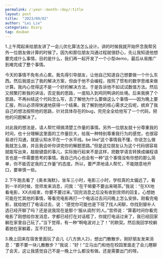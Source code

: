 ```yaml
---
permalink: /:year-:month-:day/:title
layout: post
title:  "2023/09/02"
author: "Lei Lie"
categories: Diary
tag: douban
---
```


1.上午爬起来给朋友讲了一会儿优化算法怎么设计。讲的时候我就开始怀念我帮另外一位朋友做计算的时候了。因为和那位朋友沟通过程就很舒心，先让我知道他想要完成什么事情，目的是什么，我们再一起开发了一个小型demo，最后从易推广到难完成了整个事情。

今天的事情不免有点心累。我先得引导朋友，让他自己知道自己想要做一个什么东西。然后我提出了我的解决方案，但由于他不会编程，按照了惯有的数学思维来做计算。我内心觉得这不是一个好的解决方法，于是告诉他不如试试数值方法。然后又频繁打断我的讲话，否定我的思路，一度陷入到鸡同鸭讲的处境。后来我换了个思路，不再纠结这个代码怎么写，去了解他为什么要做这么个事情——因为晚上要汇报，所以必须得快速地获得一个结果。我了解到他的核心需求之后呢，摈弃了我自己的想法按照他的思路，针对具体存在的bug，完完全全给他写了一个代码，把他的问题解决了。

对此我的想法是，请人帮忙得搞清楚工作量的事情。另外一位朋友就十分尊重我的时间，也十分理解这里面的工作量巨大，给我一种特别尊重我行为的感觉，也很容易进行沟通，就是认知水平在一个水平线。be like“这个事情我不懂，你说怎么做我就怎么做，并且我会听你讲完你的解题思路。”但是这位朋友认为这个代码很容易就能写出来，敲敲键盘的事儿，实际施行起来不是这样，把数学语言转换成编程语言也是一件需要思考的事情。我自己内心也会有一种“这个事情没有你想的那么简单，你不能否定我的工作量”的态度。所以，要严肃地请人帮忙，不能随意地开口，要审慎一些。

2.下午跑去看了《奥本海默》，坐车三小时，电影三小时，学校真的太偏远了。看到一半的时候，宫师发来消息，问我：“在干嘛要不要出来喝茶。”我说：“在XX地看电影，XX点结束，你要不要过来。”回完消息之后没有收到宫师的回复。心想她可能在忙其他的事情，等看完电影再打一个电话过去问问晚上怎么安排。刚看完电影，就给她打了电话过去，说：“感觉你可能也是下班了找人闲聊，你找到替补人选已经开聊了吗？还是说我现在是那个‘服从调剂’的人。”宫师说：“算着时间你看完电影了刚想给你发消息，字都已经打在对话框了，你就打电话过来了，我已经回家躺在家里自己玩了。”当下觉得，有一种“啊电波对上了！”的默契。然后我回学校躺着她在家躺着，互不打扰。

3.晚上回来在宿舍里面玩了会儿《八方旅人2》，想出门散散步。刚好朋友发来消息：“要不要一块儿散散步？”我说：“好！”立马出门和他在校园里面走了会儿瞎聊了会天，这让我感觉自己不是一晚上什么都没有做。还是需要出门的呀。